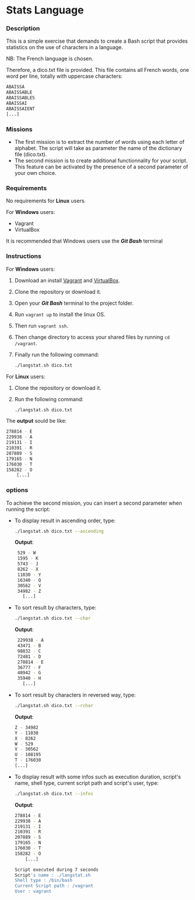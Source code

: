 # Stats Language

### Description

This is a simple exercise that demands to create a Bash script that provides statistics on the use of characters in a language.

NB: The French language is chosen.

Therefore, a dico.txt file is provided. This file contains all French words, one word per line, totally with uppercase characters:

```sh
ABAISSA
ABAISSABLE
ABAISSABLES
ABAISSAI
ABAISSAIENT
[...]
```

### Missions

- The first mission is to extract the number of words using each letter of alphabet. The script will take as parameter the name of the dictionary file (dico.txt).
- The second mission is to create additional functionnality for your script. This feature can be activated by the presence of a second parameter of your own choice.

### Requirements

No requirements for **Linux** users.

For **Windows** users:

- Vagrant
- VirtualBox

It is recommended that Windows users use the **_Git Bash_** terminal

### Instructions

For **Windows** users:

1. Download an install [Vagrant](https://www.vagrantup.com/) and [VirtualBox](https://www.virtualbox.org/wiki/Downloads).
2. Clone the repository or download it.
3. Open your **_Git Bash_** terminal to the project folder.
4. Run `vagrant up` to install the linux OS.
5. Then run `vagrant ssh`.
6. Then change directory to access your shared files by running `cd /vagrant`.
7. Finally run the following command:

   ```sh
   ./langstat.sh dico.txt
   ```

For **Linux** users:

1. Clone the repository or download it.
2. Run the following command:

   ```sh
   ./langstat.sh dico.txt
   ```

The **output** sould be like:

```sh
278814 - E
229938 - A
219131 - I
210391 - R
207889 - S
179165 - N
176030 - T
158282 - O
    [...]
```

### options

To achieve the second mission, you can insert a second parameter when running the script:

- To display result in ascending order, type:

  ```sh
  ./langstat.sh dico.txt --ascending
  ```

  **Output**:

  ```sh
   529 - W
   1595 - K
   5743 - J
   8262 - X
   11030 - Y
   16340 - Q
   30562 - V
   34982 - Z
     [...]
  ```

* To sort result by characters, type:

  ```sh
  ./langstat.sh dico.txt --char
  ```

  **Output**:

  ```sh
   229938 - A
   43471 - B
   98832 - C
   72481 - D
   278814 - E
   36777 - F
   48942 - G
   35940 - H
     [...]
  ```

- To sort result by characters in reversed way, type:

  ```sh
  ./langstat.sh dico.txt --rchar
  ```

  **Output**:

  ```sh
  Z - 34982
  Y - 11030
  X - 8262
  W - 529
  V - 30562
  U - 108195
  T - 176030
  [...]
  ```

- To display result with some infos such as execution duration, script's name, shell type, current script path and script's user, type:

  ```sh
  ./langstat.sh dico.txt --infos
  ```

  **Output**:

  ```sh
  278814 - E
  229938 - A
  219131 - I
  210391 - R
  207889 - S
  179165 - N
  176030 - T
  158282 - O
      [...]

  Script executed during 7 seconds
  Script's name : ./langstat.sh
  Shell type : /bin/bash
  Current Script path : /vagrant
  User : vagrant

  ```
